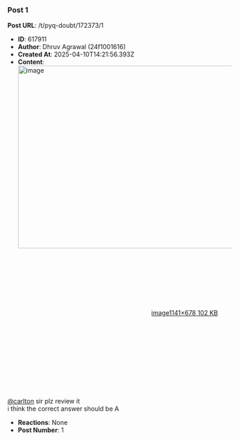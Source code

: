 ### Post 1
**Post URL**: /t/pyq-doubt/172373/1
- **ID**: 617911
- **Author**: Dhruv Agrawal (24f1001616)
- **Created At**: 2025-04-10T14:21:56.393Z
- **Content**:  
  <div class="lightbox-wrapper"><a class="lightbox" href="https://europe1.discourse-cdn.com/flex013/uploads/iitm/original/3X/1/1/1147fa7bca00db3d2085d116f674364128961293.jpeg" data-download-href="/uploads/short-url/2sSksYtujWWAwKNlXlW2eJXwnDR.jpeg?dl=1" title="image" rel="noopener nofollow ugc"><img src="https://europe1.discourse-cdn.com/flex013/uploads/iitm/optimized/3X/1/1/1147fa7bca00db3d2085d116f674364128961293_2_690x410.jpeg" alt="image" data-base62-sha1="2sSksYtujWWAwKNlXlW2eJXwnDR" width="690" height="410" srcset="https://europe1.discourse-cdn.com/flex013/uploads/iitm/optimized/3X/1/1/1147fa7bca00db3d2085d116f674364128961293_2_690x410.jpeg, https://europe1.discourse-cdn.com/flex013/uploads/iitm/optimized/3X/1/1/1147fa7bca00db3d2085d116f674364128961293_2_1035x615.jpeg 1.5x, https://europe1.discourse-cdn.com/flex013/uploads/iitm/original/3X/1/1/1147fa7bca00db3d2085d116f674364128961293.jpeg 2x" data-dominant-color="EDEDEC"><div class="meta"><svg class="fa d-icon d-icon-far-image svg-icon" aria-hidden="true"><use href="#far-image"></use></svg><span class="filename">image</span><span class="informations">1141×678 102 KB</span><svg class="fa d-icon d-icon-discourse-expand svg-icon" aria-hidden="true"><use href="#discourse-expand"></use></svg></div></a></div><br>
<a class="mention" href="/u/carlton">@carlton</a> sir plz review it<br>
i think the correct answer should be A
- **Reactions**: None
- **Post Number**: 1

